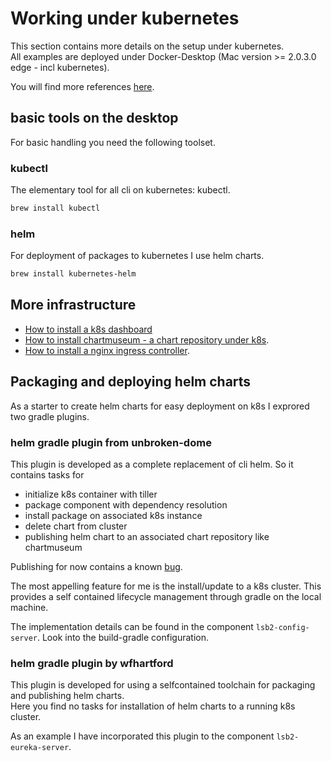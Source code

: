 # Working under kubernetes  

This section contains more details on the setup under kubernetes.  
All examples are deployed under Docker-Desktop (Mac version >= 2.0.3.0 edge - incl kubernetes).  

You will find more references [here](../../References.md).  

## basic tools on the desktop  

For basic handling you need the following toolset.  

### kubectl  

The elementary tool for all cli on kubernetes: kubectl.  

```bash
brew install kubectl
```

### helm  

For deployment of packages to kubernetes I use helm charts.  

```bash
brew install kubernetes-helm
```

## More infrastructure  

* [How to install a k8s dashboard](./dashboard/README.md)
* [How to install chartmuseum - a chart repository under k8s](./chartmuseum/README.md).  
* [How to install a nginx ingress controller](./ingress-controller/README.md).  

## Packaging and deploying helm charts  

As a starter to create helm charts for easy deployment on k8s I exprored two gradle plugins.  

### helm gradle plugin from unbroken-dome  

This plugin is developed as a complete replacement of cli helm. So it contains tasks for  

* initialize k8s container with tiller  
* package component with dependency resolution  
* install package on associated k8s instance  
* delete chart from cluster  
* publishing helm chart to an associated chart repository like chartmuseum  

Publishing for now contains a known [bug](https://github.com/unbroken-dome/gradle-helm-plugin/issues/8).

The most appelling feature for me is the install/update to a k8s cluster. This provides a self contained lifecycle management through gradle on the local machine.  

The implementation details can be found in the component `lsb2-config-server`. Look into the build-gradle configuration.  

### helm gradle plugin by wfhartford  

This plugin is developed for using a selfcontained toolchain for packaging and publishing helm charts.  
Here you find no tasks for installation of helm charts to a running k8s cluster.  

As an example I have incorporated this plugin to the component `lsb2-eureka-server`.  
